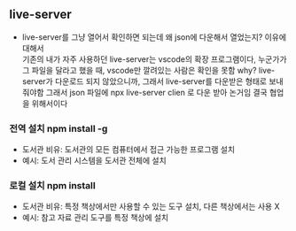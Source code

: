 ## live-server    
- live-server를 그냥 열어서 확인하면 되는데 왜 json에 다운해서 열었는지? 이유에 대해서    
기존의 내가 자주 사용하던 live-server는 vscode의 확장 프로그램이다, 누군가가 그 파일을 달라고 했을 때, vscode만 깔려있는 사람은 확인을 못함 why? live-server가 다운로드 되지 않았으니까, 그래서 live-server를 다운받은 형태로 보내줘야함
그래서 json 파일에 npx live-server clien 로 다운 받아 논거임
결국 협업을 위해서이다

### 전역 설치 npm install -g    
- 도서관 비유: 도서관의 모든 컴퓨터에서 접근 가능한 프로그램 설치
- 예시: 도서 관리 시스템을 도서관 전체에 설치

### 로컬 설치 npm install
- 도서관 비유: 특정 책상에서만 사용할 수 있는 도구 설치, 다른 책상에서는 사용 X
- 예시: 참고 자료 관리 도구를 특정 책상에 설치

## 